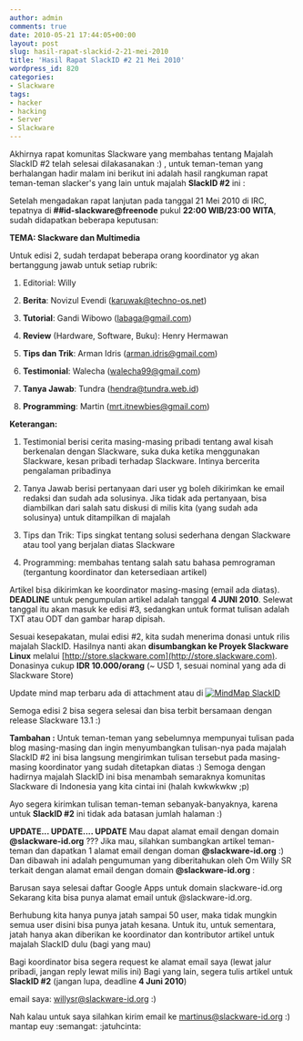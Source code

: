 ```yaml
---
author: admin
comments: true
date: 2010-05-21 17:44:05+00:00
layout: post
slug: hasil-rapat-slackid-2-21-mei-2010
title: 'Hasil Rapat SlackID #2 21 Mei 2010'
wordpress_id: 820
categories:
- Slackware
tags:
- hacker
- hacking
- Server
- Slackware
---
```


Akhirnya rapat komunitas Slackware yang membahas tentang Majalah SlackID #2 telah selesai dilakasanakan :) , untuk teman-teman yang berhalangan hadir malam ini berikut ini adalah hasil rangkuman rapat teman-teman slacker's yang lain untuk majalah **SlackID #2** ini :

Setelah mengadakan rapat lanjutan pada tanggal 21 Mei 2010 di IRC, tepatnya di **##id-slackware@freenode** pukul **22:00 WIB/23:00 WITA**, sudah didapatkan beberapa keputusan:

**TEMA: Slackware dan Multimedia**

Untuk edisi 2, sudah terdapat beberapa orang koordinator yg akan bertanggung jawab untuk setiap rubrik:




  1. Editorial: Willy


  2. **Berita**: Novizul Evendi ([karuwak@techno-os.net](mailto:karuwak@techno-os.net))


  3. **Tutorial**: Gandi Wibowo ([labaga@gmail.com](mailto:labaga@gmail.com))


  4. **Review** (Hardware, Software, Buku): Henry Hermawan


  5. **Tips dan Trik**: Arman Idris ([arman.idris@gmail.com](mailto:arman.idris@gmail.com))


  6. **Testimonial**: Walecha ([walecha99@gmail.com](mailto:walecha99@gmail.com))


  7. **Tanya Jawab**: Tundra ([hendra@tundra.web.id](mailto:hendra@tundra.web.id))


  8. **Programming**: Martin ([mrt.itnewbies@gmail.com](mailto:mrt.itnewbies@gmail.com))



**Keterangan:**




  1. Testimonial berisi cerita masing-masing pribadi tentang awal kisah berkenalan dengan Slackware, suka duka ketika menggunakan Slackware, kesan pribadi terhadap Slackware. Intinya bercerita pengalaman pribadinya


  2. Tanya Jawab berisi pertanyaan dari user yg boleh dikirimkan ke email redaksi dan sudah ada solusinya. Jika tidak ada pertanyaan, bisa diambilkan dari salah satu diskusi di milis kita (yang sudah ada solusinya) untuk ditampilkan di majalah


  3. Tips dan Trik: Tips singkat tentang solusi sederhana dengan Slackware atau tool yang berjalan diatas Slackware


  4. Programming: membahas tentang salah satu bahasa pemrograman (tergantung koordinator dan ketersediaan artikel)


<!-- more -->
Artikel bisa dikirimkan ke koordinator masing-masing (email ada diatas). **DEADLINE** untuk pengumpulan artikel adalah tanggal **4 JUNI 2010**. Selewat
tanggal itu akan masuk ke edisi #3, sedangkan untuk format tulisan adalah TXT atau ODT dan gambar harap dipisah.

Sesuai kesepakatan, mulai edisi #2, kita sudah menerima donasi untuk rilis majalah SlackID. Hasilnya nanti akan **disumbangkan ke Proyek Slackware Linux** melalui [http://store.slackware.com](http://store.slackware.com). Donasinya cukup **IDR 10.000/orang** (~ USD 1, sesuai nominal yang ada di Slackware Store)

Update mind map terbaru ada di attachment atau di
[![MindMap SlackID](http://img8.imageshack.us/img8/803/bubblusedisi2.jpg)](http://img8.imageshack.us/img8/803/bubblusedisi2.jpg)

Semoga edisi 2 bisa segera selesai dan bisa terbit bersamaan dengan release Slackware 13.1  :) 

**Tambahan :**
Untuk teman-teman yang sebelumnya mempunyai tulisan pada blog masing-masing dan ingin menyumbangkan tulisan-nya pada majalah SlackID #2 ini bisa langsung mengirimkan tulisan tersebut pada masing-masing koordinator yang sudah ditetapkan diatas :) Semoga dengan hadirnya majalah SlackID ini bisa menambah semaraknya komunitas Slackware di Indonesia yang kita cintai ini (halah kwkwkwkw ;p)

Ayo segera kirimkan tulisan teman-teman sebanyak-banyaknya, karena untuk **SlackID #2** ini tidak ada batasan jumlah halaman :)

**UPDATE... UPDATE.... UPDATE**
Mau dapat alamat email dengan domain **@slackware-id.org** ??? Jika mau, silahkan sumbangkan artikel teman-teman dan dapatkan 1 alamat email dengan doman **@slackware-id.org** :) Dan dibawah ini adalah pengumuman yang diberitahukan oleh Om Willy SR terkait dengan alamat email dengan domain **@slackware-id.org** :


> 
Barusan saya selesai daftar Google Apps untuk domain slackware-id.org Sekarang kita bisa punya alamat email untuk @slackware-id.org.

Berhubung kita hanya punya jatah sampai 50 user, maka tidak mungkin semua user disini bisa punya jatah kesana. Untuk itu, untuk sementara, jatah hanya akan diberikan ke koordinator dan kontributor artikel untuk majalah SlackID dulu (bagi yang mau)

Bagi koordinator bisa segera request ke alamat email saya (lewat jalur pribadi, jangan reply lewat milis ini) Bagi yang lain, segera tulis artikel untuk **SlackID #2** (jangan lupa, deadline **4 Juni 2010**)

email saya: [willysr@slackware-id.org](mailto:willysr@slackware-id.org)  :) 




Nah kalau untuk saya silahkan kirim email ke [martinus@slackware-id.org](mailto:martinus@slackware-id.org) :) mantap euy  :semangat:   :jatuhcinta: 
